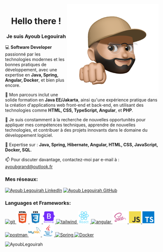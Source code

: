 <a target="_blank" align="center">
  <img align="right" top="500" height="300" width="300" alt="GIF" src="./image/Ayoub2.png">
</a>
<h1 align="center">Hello there !</h1>
<h3 align="center">Je suis Ayoub Legouirah</h3>

💻 **Software Developer** passionné par les technologies modernes et les bonnes pratiques de développement, avec une expertise en **Java, Spring, Angular, Docker**, et bien plus encore.

🌱 Mon parcours inclut une solide formation en **Java EE/Jakarta**, ainsi qu'une expérience pratique dans la création d'applications web front-end et back-end, en utilisant des technologies comme **HTML, CSS, TypeScript, Angular**, et **PHP**.

👯 Je suis constamment à la recherche de nouvelles opportunités pour appliquer mes compétences techniques, apprendre de nouvelles technologies, et contribuer à des projets innovants dans le domaine du développement logiciel.

💬 Expertise sur : **Java, Spring, Hibernate, Angular, HTML, CSS, JavaScript, Docker, SQL**.

📫 Pour discuter davantage, contactez-moi par e-mail à : ayoubgrand@outlook.fr

<h3 align="left">Mes réseaux:</h3>
<p align="left">
<a href="https://www.linkedin.com/in/ayoub-legouirah-069477230/" target="blank"><img align="center" src="https://raw.githubusercontent.com/rahuldkjain/github-profile-readme-generator/master/src/images/icons/Social/linked-in-alt.svg" alt="Ayoub Legouirah LinkedIn" height="30" width="40" /></a>
<a href="https://github.com/AyoubLegouirah" target="_blank">
    <img align="center" src="https://raw.githubusercontent.com/rahuldkjain/github-profile-readme-generator/master/src/images/icons/Social/github.svg" alt="Ayoub Legouirah GitHub" height="30" width="40" />
  </a>

<h3 align="left">Languages et Frameworks:</h3>
<p align="left"> 
  <a href="https://git-scm.com/" target="_blank" rel="noreferrer"> <img src="https://www.vectorlogo.zone/logos/git-scm/git-scm-icon.svg" alt="git" width="40" height="40"/> </a> 
  <a href="https://www.w3.org/html/" target="_blank" rel="noreferrer"> <img src="https://raw.githubusercontent.com/devicons/devicon/master/icons/html5/html5-original-wordmark.svg" alt="html5" width="40" height="40"/> </a> 
  <a href="https://www.w3schools.com/css/" target="_blank" rel="noreferrer"> <img src="https://raw.githubusercontent.com/devicons/devicon/master/icons/css3/css3-original-wordmark.svg" alt="css3" width="40" height="40"/> </a> 
  <a href="https://getbootstrap.com" target="_blank" rel="noreferrer"> <img src="https://raw.githubusercontent.com/devicons/devicon/master/icons/bootstrap/bootstrap-plain-wordmark.svg" alt="bootstrap" width="40" height="40"/> </a> 
  <a href="https://tailwindcss.com/" target="_blank" rel="noreferrer"> <img src="https://www.vectorlogo.zone/logos/tailwindcss/tailwindcss-icon.svg" alt="tailwind" width="40" height="40"/> </a> 
  <a href="https://reactjs.org/" target="_blank" rel="noreferrer"> <img src="https://raw.githubusercontent.com/devicons/devicon/master/icons/react/react-original-wordmark.svg" alt="react" width="40" height="40"/> </a>
    <a href="https://angular.io/" target="_blank" rel="noreferrer"> <img src="https://angular.io/assets/images/logos/angular/angular.svg" alt="angular" width="40" height="40"/> </a>
  <a href="https://sass-lang.com/" target="_blank" rel="noreferrer"> <img src="./image/sass-1-logo.png" alt="Sass" width="50" height="40"/> </a>
  <a href="https://developer.mozilla.org/en-US/docs/Web/JavaScript" target="_blank" rel="noreferrer"> <img src="https://raw.githubusercontent.com/devicons/devicon/master/icons/javascript/javascript-original.svg" alt="javascript" width="40" height="40"/> </a> 
  <a href="https://www.typescriptlang.org/" target="_blank" rel="noreferrer"> <img src="https://raw.githubusercontent.com/devicons/devicon/master/icons/typescript/typescript-original.svg" alt="typescript" width="40" height="40"/> </a>
  <a href="https://postman.com" target="_blank" rel="noreferrer"> <img src="https://www.vectorlogo.zone/logos/getpostman/getpostman-icon.svg" alt="postman" width="40" height="40"/> </a>
  <a href="https://www.mysql.com/" target="_blank" rel="noreferrer"> <img src="https://raw.githubusercontent.com/devicons/devicon/master/icons/mysql/mysql-original-wordmark.svg" alt="mysql" width="40" height="40"/> </a> 
  <a href="https://www.java.com/" target="_blank" rel="noreferrer"> <img src="https://raw.githubusercontent.com/devicons/devicon/master/icons/java/java-original.svg" alt="Java" width="40" height="40"/> </a>
  <a href="https://spring.io/" target="_blank" rel="noreferrer"> <img src="https://www.vectorlogo.zone/logos/springio/springio-icon.svg" alt="Spring" width="40" height="40"/> </a>
  <a href="https://www.docker.com/" target="_blank" rel="noreferrer"> <img src="https://www.vectorlogo.zone/logos/docker/docker-icon.svg" alt="Docker" width="40" height="40"/> </a>
</p>

<p align="left">
  <img src="https://github-readme-stats.vercel.app/api/top-langs?username=AyoubLegouirah&show_icons=true&locale=en&layout=compact&theme=dark" alt="AyoubLegouirah" />
</p>



